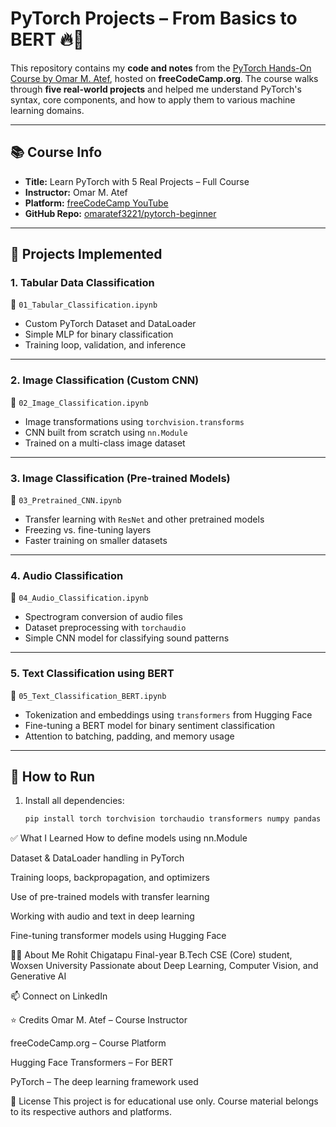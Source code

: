 # PyTorch Projects – From Basics to BERT 🔥🧠

This repository contains my **code and notes** from the [PyTorch Hands-On Course by Omar M. Atef](https://www.youtube.com/watch?v=1aD2xsvP7Cc), hosted on **freeCodeCamp.org**. The course walks through **five real-world projects** and helped me understand PyTorch's syntax, core components, and how to apply them to various machine learning domains.

---

## 📚 Course Info

- **Title:** Learn PyTorch with 5 Real Projects – Full Course
- **Instructor:** Omar M. Atef  
- **Platform:** [freeCodeCamp YouTube](https://www.youtube.com/watch?v=1aD2xsvP7Cc)  
- **GitHub Repo:** [omaratef3221/pytorch-beginner](https://github.com/omaratef3221/pytorch-beginner)

---

## 🧠 Projects Implemented

### 1. **Tabular Data Classification**  
📁 `01_Tabular_Classification.ipynb`  
- Custom PyTorch Dataset and DataLoader  
- Simple MLP for binary classification  
- Training loop, validation, and inference

---

### 2. **Image Classification (Custom CNN)**  
📁 `02_Image_Classification.ipynb`  
- Image transformations using `torchvision.transforms`  
- CNN built from scratch using `nn.Module`  
- Trained on a multi-class image dataset

---

### 3. **Image Classification (Pre-trained Models)**  
📁 `03_Pretrained_CNN.ipynb`  
- Transfer learning with `ResNet` and other pretrained models  
- Freezing vs. fine-tuning layers  
- Faster training on smaller datasets

---

### 4. **Audio Classification**  
📁 `04_Audio_Classification.ipynb`  
- Spectrogram conversion of audio files  
- Dataset preprocessing with `torchaudio`  
- Simple CNN model for classifying sound patterns

---

### 5. **Text Classification using BERT**  
📁 `05_Text_Classification_BERT.ipynb`  
- Tokenization and embeddings using `transformers` from Hugging Face  
- Fine-tuning a BERT model for binary sentiment classification  
- Attention to batching, padding, and memory usage

---

## 🚀 How to Run

1. Install all dependencies:
   ```bash
   pip install torch torchvision torchaudio transformers numpy pandas matplotlib


✅ What I Learned
How to define models using nn.Module

Dataset & DataLoader handling in PyTorch

Training loops, backpropagation, and optimizers

Use of pre-trained models with transfer learning

Working with audio and text in deep learning

Fine-tuning transformer models using Hugging Face


🙋‍♂️ About Me
Rohit Chigatapu
Final-year B.Tech CSE (Core) student, Woxsen University
Passionate about Deep Learning, Computer Vision, and Generative AI

📫 Connect on LinkedIn

⭐ Credits
Omar M. Atef – Course Instructor

freeCodeCamp.org – Course Platform

Hugging Face Transformers – For BERT

PyTorch – The deep learning framework used

💬 License
This project is for educational use only.
Course material belongs to its respective authors and platforms.